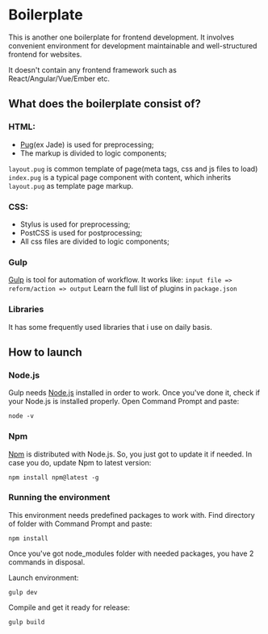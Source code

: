# Boilerplate

This is another one boilerplate for frontend development.
It involves convenient environment for development maintainable and well-structured frontend for websites.

It doesn't contain any frontend framework such as React/Angular/Vue/Ember etc.


## What does the boilerplate consist of?

### HTML:

* [Pug](https://pugjs.org/api/getting-started.html)(ex Jade) is used for preprocessing;
* The markup is divided to logic components;

```layout.pug``` is common template of page(meta tags, css and js files to load)
```index.pug``` is a typical page component with content, which inherits ```layout.pug``` as template page markup.

### CSS:

* Stylus is used for preprocessing;
* PostCSS is used for postprocessing;
* All css files are divided to logic components;

### Gulp

[Gulp](https://gulpjs.com) is tool for automation of workflow. It works like: ```input file => reform/action => output```
Learn the full list of plugins in ```package.json```

### Libraries

It has some frequently used libraries that i use on daily basis.

## How to launch 


### Node.js

Gulp needs [Node.js](https://nodejs.org/en) installed in order to work.
Once you've done it, check if your Node.js is installed properly. Open Command Prompt and paste:
```
node -v
```

### Npm

[Npm](https://www.npmjs.com) is distributed with Node.js. So, you just got to update it if needed.
In case you do, update Npm to latest version:
```
npm install npm@latest -g
```

### Running the environment

This environment needs predefined packages to work with. Find directory of folder with Command Prompt and paste:
```
npm install
```

Once you've got node_modules folder with needed packages, you have 2 commands in disposal.

Launch environment:
```
gulp dev
```

Compile and get it ready for release:
```
gulp build
```